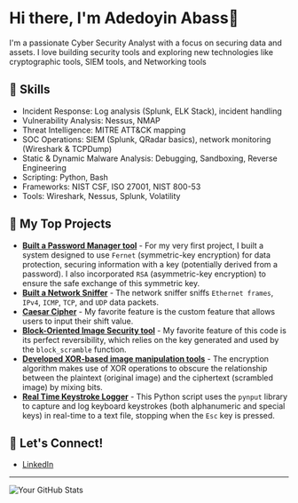 # Hi there, I'm Adedoyin Abass👋

I'm a passionate Cyber Security Analyst with a focus on securing data and assets. I love building security tools and exploring new technologies like cryptographic tools, SIEM tools, and Networking tools

## 🌱 Skills
* Incident Response: Log analysis (Splunk, ELK Stack), incident handling
* Vulnerability Analysis: Nessus, NMAP
* Threat Intelligence: MITRE ATT&CK mapping
* SOC Operations: SIEM (Splunk, QRadar basics), network monitoring (Wireshark & TCPDump)
* Static & Dynamic Malware Analysis: Debugging, Sandboxing, Reverse Engineering
* Scripting: Python, Bash
* Frameworks: NIST CSF, ISO 27001, NIST 800-53
* Tools: Wireshark, Nessus, Splunk, Volatility

## 🔭 My Top Projects
* **[Built a Password Manager tool](https://github.com/Ubuntu-Dekiru/Password_Manager)** - For my very first project, I built a system designed to use `Fernet` (symmetric-key encryption) for data protection, securing information with a key (potentially derived from a password). I also incorporated `RSA` (asymmetric-key encryption) to ensure the safe exchange of this symmetric key.
* **[Built a Network Sniffer](https://github.com/Ubuntu-Dekiru/codealpha_tasks_network_sniffer)** - The network sniffer sniffs `Ethernet frames`, `IPv4`, `ICMP`, `TCP`, and `UDP` data packets.
* **[Caesar Cipher](https://github.com/Ubuntu-Dekiru/PRODIGY_CS_01)** - My favorite feature is the custom feature that allows users to input their shift value.
*  **[Block-Oriented Image Security tool](https://github.com/Ubuntu-Dekiru/PRODIGY_CS_02)** - My favorite feature of this code is its perfect reversibility, which relies on the key generated and used by the `block_scramble` function.
*  **[Developed XOR-based image manipulation tools](https://github.com/Ubuntu-Dekiru/xor_image_manipulation)** - The encryption algorithm makes use of XOR operations to obscure the relationship between the plaintext (original image) and the ciphertext (scrambled image) by mixing bits.
*  **[Real Time Keystroke Logger](https://github.com/Ubuntu-Dekiru/PRODIGY_CS_04)** - This Python script uses the `pynput` library to capture and log keyboard keystrokes (both alphanumeric and special keys) in real-time to a text file, stopping when the `Esc` key is pressed.
## 💬 Let's Connect!
* [LinkedIn](https://linkedin.com/in/adedoyin-abass)

---
![Your GitHub Stats](https://github-readme-stats.vercel.app/api?username=Ubuntu-Dekiru&show_icons=true&theme=radical)
